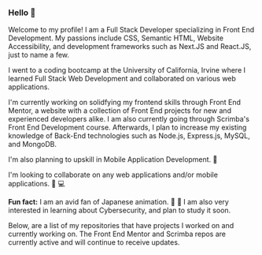 ### Hello 👋

Welcome to my profile! I am a Full Stack Developer specializing in Front End Development. My passions include CSS, Semantic HTML, Website Accessibility, and development frameworks such as Next.JS and React.JS, just to name a few.

I went to a coding bootcamp at the University of California, Irvine where I learned Full Stack Web Development and collaborated on various web applications.

I'm currently working on solidfying my frontend skills through Front End Mentor, a website with a collection of Front End projects for new and experienced developers alike. I am also currently going through Scrimba's Front End Development course. Afterwards, I plan to increase my existing knowledge of Back-End technologies such as Node.js, Express.js, MySQL, and MongoDB.

I'm also planning to upskill in Mobile Application Development. :iphone:

I'm looking to collaborate on any web applications and/or mobile applications. :iphone: :computer:

**Fun fact:** I am an avid fan of Japanese animation. :tokyo_tower: :japan: I am also very interested in learning about Cybersecurity, and plan to study it soon.

Below, are a list of my repositories that have projects I worked on and currently working on. The Front End Mentor and Scrimba repos are currently active and will continue to receive updates.

<!--
**DeviantSchemist/DeviantSchemist** is a ✨ _special_ ✨ repository because its `README.md` (this file) appears on your GitHub profile.

Here are some ideas to get you started:

- 🔭 I’m currently working on ...
- 🌱 I’m currently learning ...
- 👯 I’m looking to collaborate on ...
- 🤔 I’m looking for help with ...
- 💬 Ask me about ...
- 📫 How to reach me: ...
- 😄 Pronouns: ...
- ⚡ Fun fact: ...
-->
